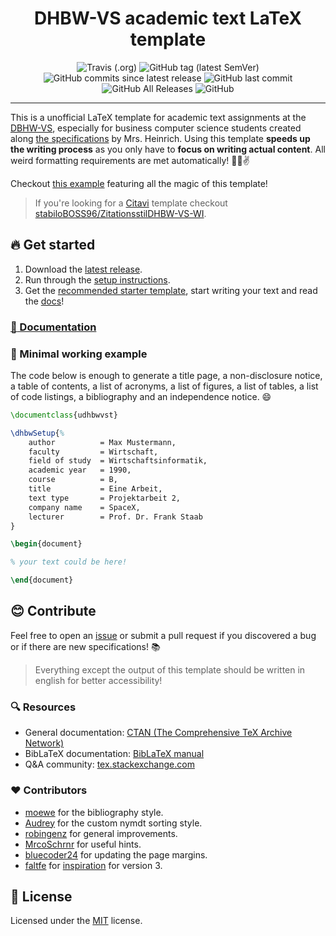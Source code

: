 <div align=center>
<h1>DHBW-VS academic text LaTeX template</h1>

![Travis (.org)](https://img.shields.io/travis/skyfrk/dhbw-vs-latex-template?style=flat&color=brightgreen) ![GitHub tag (latest SemVer)](https://img.shields.io/github/tag/skyfrk/dhbw-vs-latex-template?color=brightgreen&label=version) ![GitHub commits since latest release](https://img.shields.io/github/commits-since/skyfrk/dhbw-vs-latex-template/latest/develop?color=brightgreen) ![GitHub last commit](https://img.shields.io/github/last-commit/skyfrk/dhbw-vs-latex-template) ![GitHub All Releases](https://img.shields.io/github/downloads/skyfrk/dhbw-vs-latex-template/total?style=flat&color=brightgreen) ![GitHub](https://img.shields.io/github/license/skyfrk/dhbw-vs-latex-template?color=brightgreen)
</div>

---

This is a unofficial LaTeX template for academic text assignments at the [DBHW-VS](https://www.dhbw-vs.de/), especially for business computer science students created along [the specifications](docs/dhbw-text-requirements-2017.md) by Mrs. Heinrich. Using this template **speeds up the writing process** as you only have to **focus on writing actual content**. All weird formatting requirements are met automatically! :beer::sunglasses::v:

Checkout [this example](./docs/examples/full/full.pdf) featuring all the magic of this template!

>If you're looking for a [Citavi](https://www.citavi.com/) template checkout [stabiloBOSS96/ZitationsstilDHBW-VS-WI](https://github.com/stabiloBOSS96/ZitationsstilDHBW-VS-WI).

## :fire: Get started

1. Download the [latest release](https://github.com/skyfrk/dhbw-vs-latex-template/releases/latest).
2. Run through the [setup instructions](./docs/setup.md).
3. Get the [recommended starter template](./docs/examples/starter-recommended), start writing your text and read the [docs](./docs/writing.md)!

### [:open_book: Documentation](./docs/writing.md)

### :file_folder: Minimal working example

The code below is enough to generate a title page, a non-disclosure notice, a table of contents, a list of acronyms, a list of figures, a list of tables, a list of code listings, a bibliography and an independence notice. :smile:

```tex
\documentclass{udhbwvst}

\dhbwSetup{%
    author          = Max Mustermann,
    faculty         = Wirtschaft,
    field of study  = Wirtschaftsinformatik,
    academic year   = 1990,
    course          = B,
    title           = Eine Arbeit,
    text type       = Projektarbeit 2,
    company name    = SpaceX,
    lecturer        = Prof. Dr. Frank Staab
}

\begin{document}

% your text could be here!

\end{document}
```

## :blush: Contribute

Feel free to open an [issue](https://github.com/skyfrk/dhbw-vs-latex-template/issues) or submit a pull request if you discovered a bug or if there are new specifications! :books:

> Everything except the output of this template should be written in english for better accessibility!

### :mag: Resources

* General documentation: [CTAN (The Comprehensive TeX Archive Network)](https://www.ctan.org/)
* BibLaTeX documentation: [BibLaTeX manual](https://www.ctan.org/pkg/biblatex)
* Q&A community: [tex.stackexchange.com](https://tex.stackexchange.com/)

### :heart: Contributors

* [moewe](https://tex.stackexchange.com/users/35864/moewe) for the bibliography style.
* [Audrey](https://tex.stackexchange.com/users/4483/audrey) for the custom nymdt sorting style.
* [robingenz](https://github.com/robingenz) for general improvements.
* [MrcoSchrnr](https://github.com/MrcoSchrnr) for useful hints.
* [bluecoder24](https://github.com/bluecoder24) for updating the page margins.
* [faltfe](https://github.com/faltfe) for [inspiration](https://github.com/faltfe/iodhbwm) for version 3.

## :page_facing_up: License

Licensed under the [MIT](https://opensource.org/licenses/mit-license.php) license.
